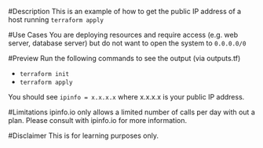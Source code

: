 #Description
This is an example of how to get the public IP address of a host running `terraform apply`

#Use Cases
You are deploying resources and require access (e.g. web server, database server) but do not want to open the system to `0.0.0.0/0`

#Preview
Run the following commands to see the output (via outputs.tf)

- `terraform init`
- `terraform apply`

You should see `ipinfo = x.x.x.x` where x.x.x.x is your public IP address.

#Limitations
ipinfo.io only allows a limited number of calls per day with out a plan. Please consult with ipinfo.io for more information.

#Disclaimer
This is for learning purposes only. 
